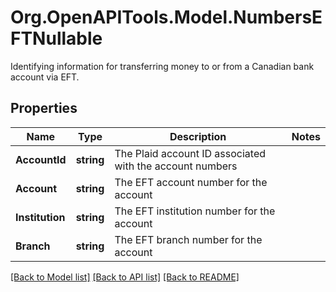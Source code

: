 # Org.OpenAPITools.Model.NumbersEFTNullable
Identifying information for transferring money to or from a Canadian bank account via EFT.

## Properties

Name | Type | Description | Notes
------------ | ------------- | ------------- | -------------
**AccountId** | **string** | The Plaid account ID associated with the account numbers | 
**Account** | **string** | The EFT account number for the account | 
**Institution** | **string** | The EFT institution number for the account | 
**Branch** | **string** | The EFT branch number for the account | 

[[Back to Model list]](../README.md#documentation-for-models) [[Back to API list]](../README.md#documentation-for-api-endpoints) [[Back to README]](../README.md)

